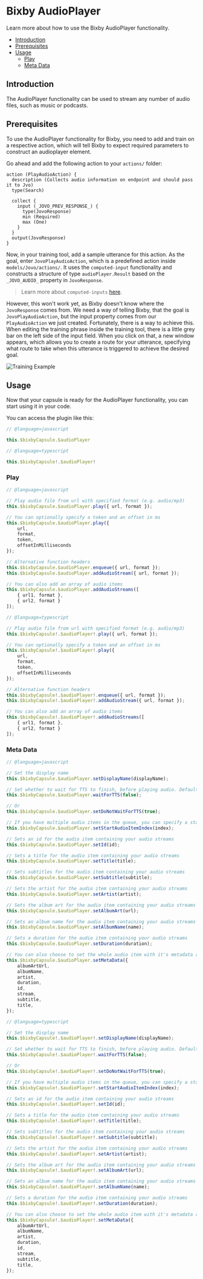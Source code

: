 # Bixby AudioPlayer

Learn more about how to use the Bixby AudioPlayer functionality.

- [Introduction](#introduction)
- [Prerequisites](#prerequisites)
- [Usage](#usage)
  - [Play](#play)
  - [Meta Data](#meta-data)

## Introduction

The AudioPlayer functionality can be used to stream any number of audio files, such as music or podcasts.

## Prerequisites

To use the AudioPlayer functionality for Bixby, you need to add and train on a respective action, which will tell Bixby to expect required parameters to construct an audioplayer element.

Go ahead and add the following action to your `actions/` folder:

```bxb
action (PlayAudioAction) {
  description (Collects audio information on endpoint and should pass it to Jvo)
  type(Search)

  collect {
    input (_JOVO_PREV_RESPONSE_) {
      type(JovoResponse)
      min (Required)
      max (One)
    }
  }
  output(JovoResponse)
}
```

Now, in your training tool, add a sample utterance for this action. As the goal, enter `JovoPlayAudioAction`, which is a predefined action inside `models/Jovo/actions/`. It uses the `computed-input` functionality and constructs a structure of type `audioPlayer.Result` based on the `_JOVO_AUDIO_` property in `JovoResponse`.

> Learn more about `computed-inputs` [here](https://bixbydevelopers.com/dev/docs/reference/type/action.collect.computed-input).

However, this won't work yet, as Bixby doesn't know where the `JovoResponse` comes from. We need a way of telling Bixby, that the goal is `JovoPlayAudioAction`, but the input property comes from our `PlayAudioAction` we just created. Fortunately, there is a way to achieve this. When editing the training phrase inside the training tool, there is a little grey bar on the left side of the input field. When you click on that, a new window appears, which allows you to create a route for your utterance, specifying what route to take when this utterance is triggered to achieve the desired goal.

![Training Example](../../img/bixby-training-audio.png 'This is how an example utterance in the training tool looks like.')

## Usage

Now that your capsule is ready for the AudioPlayer functionality, you can start using it in your code.

You can access the plugin like this:

```javascript
// @language=javascript

this.$bixbyCapsule.$audioPlayer

// @language=typescript

this.$bixbyCapsule!.$audioPlayer!
```

### Play

```javascript
// @language=javascript

// Play audio file from url with specified format (e.g. audio/mp3)
this.$bixbyCapsule.$audioPlayer.play({ url, format });

// You can optionally specify a token and an offset in ms
this.$bixbyCapsule.$audioPlayer.play({
	url,
	format,
	token,
	offsetInMilliseconds
});

// Alternative function headers
this.$bixbyCapsule.$audioPlayer.enqueue({ url, format });
this.$bixbyCapsule.$audioPlayer.addAudioStream({ url, format });

// You can also add an array of audio items
this.$bixbyCapsule.$audioPlayer.addAudioStreams([
	{ url1, format },
	{ url2, format }
]);

// @language=typescript

// Play audio file from url with specified format (e.g. audio/mp3)
this.$bixbyCapsule!.$audioPlayer!.play({ url, format });

// You can optionally specify a token and an offset in ms
this.$bixbyCapsule!.$audioPlayer!.play({
	url,
	format,
	token,
	offsetInMilliseconds
});

// Alternative function headers
this.$bixbyCapsule!.$audioPlayer!.enqueue({ url, format });
this.$bixbyCapsule!.$audioPlayer!.addAudioStream({ url, format });

// You can also add an array of audio items
this.$bixbyCapsule!.$audioPlayer!.addAudioStreams([
	{ url1, format },
	{ url2, format }
]);
```

### Meta Data

```javascript
// @language=javascript

// Set the display name
this.$bixbyCapsule.$audioPlayer.setDisplayName(displayName);

// Set whether to wait for TTS to finish, before playing audio. Default is false.
this.$bixbyCapsule.$audioPlayer.waitForTTS(false);

// Or
this.$bixbyCapsule.$audioPlayer.setDoNotWaitForTTS(true);

// If you have multiple audio items in the queue, you can specify a starting index, on which audio file the audioplayer is going to start
this.$bixbyCapsule.$audioPlayer.setStartAudioItemIndex(index);

// Sets an id for the audio item containing your audio streams
this.$bixbyCapsule.$audioPlayer.setId(id);

// Sets a title for the audio item containing your audio streams
this.$bixbyCapsule.$audioPlayer.setTitle(title);

// Sets subtitles for the audio item containing your audio streams
this.$bixbyCapsule.$audioPlayer.setSubtitle(subtitle);

// Sets the artist for the audio item containing your audio streams
this.$bixbyCapsule.$audioPlayer.setArtist(artist);

// Sets the album art for the audio item containing your audio streams
this.$bixbyCapsule.$audioPlayer.setAlbumArt(url);

// Sets an album name for the audio item containing your audio streams
this.$bixbyCapsule.$audioPlayer.setAlbumName(name);

// Sets a duration for the audio item containing your audio streams
this.$bixbyCapsule.$audioPlayer.setDuration(duration);

// You can also choose to set the whole audio item with it's metadata and audio streams
this.$bixbyCapsule.$audioPlayer.setMetaData({
	albumArtUrl,
	albumName,
	artist,
	duration,
	id,
	stream,
	subtitle,
	title,
});

// @language=typescript

// Set the display name
this.$bixbyCapsule!.$audioPlayer!.setDisplayName(displayName);

// Set whether to wait for TTS to finish, before playing audio. Default is false.
this.$bixbyCapsule!.$audioPlayer!.waitForTTS(false);

// Or
this.$bixbyCapsule!.$audioPlayer!.setDoNotWaitForTTS(true);

// If you have multiple audio items in the queue, you can specify a starting index, on which audio file the audioplayer is going to start
this.$bixbyCapsule!.$audioPlayer!.setStartAudioItemIndex(index);

// Sets an id for the audio item containing your audio streams
this.$bixbyCapsule!.$audioPlayer!.setId(id);

// Sets a title for the audio item containing your audio streams
this.$bixbyCapsule!.$audioPlayer!.setTitle(title);

// Sets subtitles for the audio item containing your audio streams
this.$bixbyCapsule!.$audioPlayer!.setSubtitle(subtitle);

// Sets the artist for the audio item containing your audio streams
this.$bixbyCapsule!.$audioPlayer!.setArtist(artist);

// Sets the album art for the audio item containing your audio streams
this.$bixbyCapsule!.$audioPlayer!.setAlbumArt(url);

// Sets an album name for the audio item containing your audio streams
this.$bixbyCapsule!.$audioPlayer!.setAlbumName(name);

// Sets a duration for the audio item containing your audio streams
this.$bixbyCapsule!.$audioPlayer!.setDuration(duration);

// You can also choose to set the whole audio item with it's metadata and audio streams
this.$bixbyCapsule!.$audioPlayer!.setMetaData({
	albumArtUrl,
	albumName,
	artist,
	duration,
	id,
	stream,
	subtitle,
	title,
});
```

<!--[metadata]: {"description": "Learn more about how to use the Bixby AudioPlayer functionality.",
"route": "samsung-bixby/audioplayer" }-->
